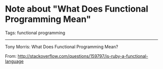 # Note about "What Does Functional Programming Mean"
Tags: functional programming

------

Tony Morris: What Does Functional Programming Mean?

 

From: http://stackoverflow.com/questions/159797/is-ruby-a-functional-language